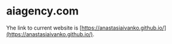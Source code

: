 # aiagency.com
Yhe link to current website is [https://anastasiaivanko.github.io/](https://anastasiaivanko.github.io/).